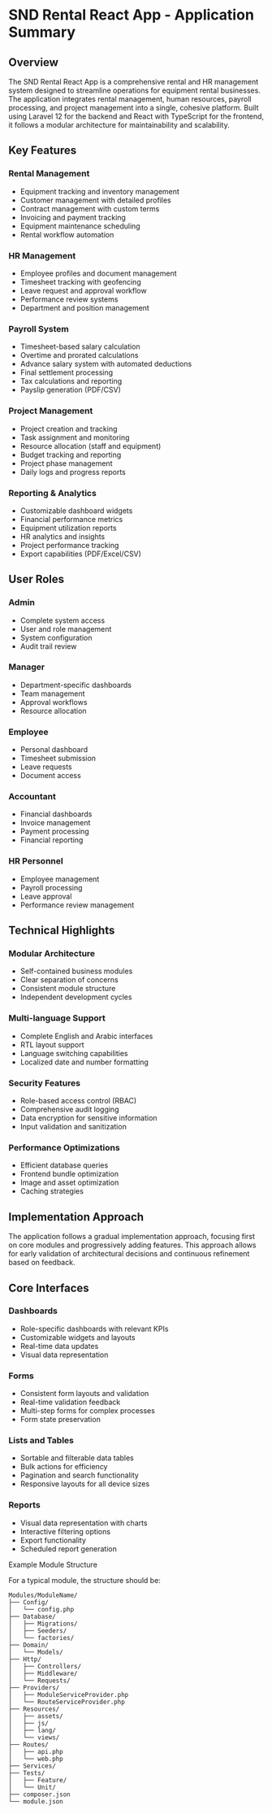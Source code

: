 # SND Rental React App - Application Summary

## Overview
The SND Rental React App is a comprehensive rental and HR management system designed to streamline operations for equipment rental businesses. The application integrates rental management, human resources, payroll processing, and project management into a single, cohesive platform. Built using Laravel 12 for the backend and React with TypeScript for the frontend, it follows a modular architecture for maintainability and scalability.

## Key Features

### Rental Management
- Equipment tracking and inventory management
- Customer management with detailed profiles
- Contract management with custom terms
- Invoicing and payment tracking
- Equipment maintenance scheduling
- Rental workflow automation

### HR Management
- Employee profiles and document management
- Timesheet tracking with geofencing
- Leave request and approval workflow
- Performance review systems
- Department and position management

### Payroll System
- Timesheet-based salary calculation
- Overtime and prorated calculations
- Advance salary system with automated deductions
- Final settlement processing
- Tax calculations and reporting
- Payslip generation (PDF/CSV)

### Project Management
- Project creation and tracking
- Task assignment and monitoring
- Resource allocation (staff and equipment)
- Budget tracking and reporting
- Project phase management
- Daily logs and progress reports

### Reporting & Analytics
- Customizable dashboard widgets
- Financial performance metrics
- Equipment utilization reports
- HR analytics and insights
- Project performance tracking
- Export capabilities (PDF/Excel/CSV)

## User Roles

### Admin
- Complete system access
- User and role management
- System configuration
- Audit trail review

### Manager
- Department-specific dashboards
- Team management
- Approval workflows
- Resource allocation

### Employee
- Personal dashboard
- Timesheet submission
- Leave requests
- Document access

### Accountant
- Financial dashboards
- Invoice management
- Payment processing
- Financial reporting

### HR Personnel
- Employee management
- Payroll processing
- Leave approval
- Performance review management

## Technical Highlights

### Modular Architecture
- Self-contained business modules
- Clear separation of concerns
- Consistent module structure
- Independent development cycles

### Multi-language Support
- Complete English and Arabic interfaces
- RTL layout support
- Language switching capabilities
- Localized date and number formatting

### Security Features
- Role-based access control (RBAC)
- Comprehensive audit logging
- Data encryption for sensitive information
- Input validation and sanitization

### Performance Optimizations
- Efficient database queries
- Frontend bundle optimization
- Image and asset optimization
- Caching strategies

## Implementation Approach
The application follows a gradual implementation approach, focusing first on core modules and progressively adding features. This approach allows for early validation of architectural decisions and continuous refinement based on feedback.

## Core Interfaces

### Dashboards
- Role-specific dashboards with relevant KPIs
- Customizable widgets and layouts
- Real-time data updates
- Visual data representation

### Forms
- Consistent form layouts and validation
- Real-time validation feedback
- Multi-step forms for complex processes
- Form state preservation

### Lists and Tables
- Sortable and filterable data tables
- Bulk actions for efficiency
- Pagination and search functionality
- Responsive layouts for all device sizes

### Reports
- Visual data representation with charts
- Interactive filtering options
- Export functionality
- Scheduled report generation 

Example Module Structure

For a typical module, the structure should be:

```
Modules/ModuleName/
├── Config/
│   └── config.php
├── Database/
│   ├── Migrations/
│   ├── Seeders/
│   └── factories/
├── Domain/
│   └── Models/
├── Http/
│   ├── Controllers/
│   ├── Middleware/
│   └── Requests/
├── Providers/
│   ├── ModuleServiceProvider.php
│   └── RouteServiceProvider.php
├── Resources/
│   ├── assets/
│   ├── js/
│   ├── lang/
│   └── views/
├── Routes/
│   ├── api.php
│   └── web.php
├── Services/
├── Tests/
│   ├── Feature/
│   └── Unit/
├── composer.json
└── module.json
```
